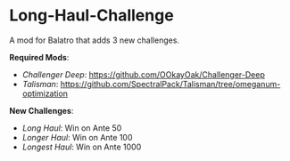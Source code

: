 # Long-Haul-Challenge
A mod for Balatro that adds 3 new challenges.

**Required Mods**: <br>
- *Challenger Deep*: https://github.com/OOkayOak/Challenger-Deep <br>
- *Talisman*: https://github.com/SpectralPack/Talisman/tree/omeganum-optimization

**New Challenges**: <br>
- *Long Haul*: Win on Ante 50 <br>
- *Longer Haul*: Win on Ante 100 <br>
- *Longest Haul*: Win on Ante 1000
